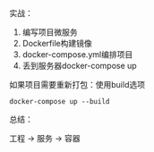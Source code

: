 实战：

1. 编写项目微服务
2. Dockerfile构建镜像
3. docker-compose.yml编排项目
4. 丢到服务器docker-compose up

如果项目需要重新打包：使用build选项

```shell
docker-compose up --build
```

总结：

工程 -> 服务 -> 容器